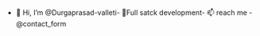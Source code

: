 - 👋 Hi, I’m @Durgaprasad-valleti- 👀Full satck development- 📫  reach me -@contact_form

<!---
Durgaprasad-valleti/Durgaprasad-valleti is a ✨ special ✨ repository because its `README.md` (this file) appears on your GitHub profile.
You can click the Preview link to take a look at your changes.
--->
